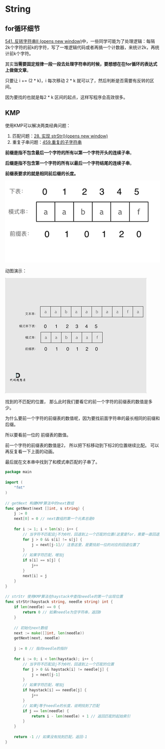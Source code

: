 # String

## for循环细节

[541. 反转字符串II (opens new window)](https://programmercarl.com/0541.反转字符串II.html)中，一些同学可能为了处理逻辑：每隔2k个字符的前k的字符，写了一堆逻辑代码或者再搞一个计数器，来统计2k，再统计前k个字符。

其实**当需要固定规律一段一段去处理字符串的时候，要想想在在for循环的表达式上做做文章**。

只要让 i += (2 * k)，i 每次移动 2 * k 就可以了，然后判断是否需要有反转的区间。

因为要找的也就是每2 * k 区间的起点，这样写程序会高效很多。

## KMP

使用KMP可以解决两类经典问题：

1. 匹配问题：[28. 实现 strStr()(opens new window)](https://programmercarl.com/0028.实现strStr.html)
2. 重复子串问题：[459.重复的子字符串](https://programmercarl.com/0459.重复的子字符串.html)

**前缀是指不包含最后一个字符的所有以第一个字符开头的连续子串**。

**后缀是指不包含第一个字符的所有以最后一个字符结尾的连续子串**。

**前缀表要求的就是相同前后缀的长度。**

![KMP精讲8](./最长相等前后缀.png)

动图演示：

![KMP精讲2](./动态演示.gif)

找到的不匹配的位置， 那么此时我们要看它的前一个字符的前缀表的数值是多少。

为什么要前一个字符的前缀表的数值呢，因为要找前面字符串的最长相同的前缀和后缀。

所以要看前一位的 前缀表的数值。

前一个字符的前缀表的数值是2， 所以把下标移动到下标2的位置继续比配。 可以再反复看一下上面的动画。

最后就在文本串中找到了和模式串匹配的子串了。

```go
package main

import (
	"fmt"
)

// getNext 构建KMP算法中的next数组
func getNext(next []int, s string) {
	j := 0
	next[0] = 0 // next数组的第一个元素总是0

	for i := 1; i < len(s); i++ {
        // 当字符不匹配且j不为0时，回退到上一个匹配的位置(这里是for，需要一直回退)
		for j > 0 && s[i] != s[j] {
			j = next[j-1]// 注意这里，是要找前一位的对应的回退位置了
		}
		// 如果字符匹配，增加j
		if s[i] == s[j] {
			j++
		}
		next[i] = j
	}
}

// strStr 使用KMP算法在haystack中查找needle的第一个出现位置
func strStr(haystack string, needle string) int {
	if len(needle) == 0 {
		return 0 // 如果needle为空字符串，返回0
	}

	// 初始化next数组
	next := make([]int, len(needle))
	getNext(next, needle)

	j := 0 // 指向needle的指针

	for i := 0; i < len(haystack); i++ {
		// 当字符不匹配且j不为0时，回退到上一个匹配的位置
		for j > 0 && haystack[i] != needle[j] {
			j = next[j-1]
		}
		// 如果字符匹配，增加j
		if haystack[i] == needle[j] {
			j++
		}
		// 如果j等于needle的长度，说明找到了匹配
		if j == len(needle) {
			return i - len(needle) + 1 // 返回匹配的起始索引
		}
	}

	return -1 // 如果没有找到匹配，返回-1
}

```

